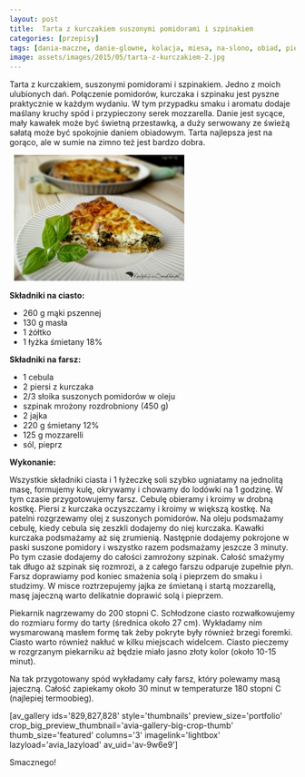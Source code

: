 ```yaml
---
layout: post
title:  Tarta z kurczakiem suszonymi pomidorami i szpinakiem
categories: [przepisy]
tags: [dania-maczne, danie-glowne, kolacja, miesa, na-slono, obiad, piers-z-kurczaka, przepisy, przystawka, przystawki, suszone-pomidory, szpinak, tarta]
image: assets/images/2015/05/tarta-z-kurczakiem-2.jpg
---
```

Tarta z kurczakiem, suszonymi pomidorami i szpinakiem. Jedno z moich ulubionych dań. Połączenie pomidorów, kurczaka i szpinaku jest pyszne praktycznie w każdym wydaniu. W tym przypadku smaku i aromatu dodaje maślany kruchy spód i przypieczony serek mozzarella. Danie jest sycące, mały kawałek może być świetną przestawką, a duży serwowany ze świeżą sałatą może być spokojnie daniem obiadowym. Tarta najlepsza jest na gorąco, ale w sumie na zimno też jest bardzo dobra.

 
![](assets/images/2015/05/tarta-z-kurczaiem-1-300x222.jpg)



**Składniki na ciasto:**
* 260 g mąki pszennej
* 130 g masła
* 1 żółtko
* 1 łyżka śmietany 18%


**Składniki na farsz:**
* 1 cebula
* 2 piersi z kurczaka
* 2/3 słoika suszonych pomidorów w oleju
* szpinak mrożony rozdrobniony (450 g)
* 2 jajka
* 220 g śmietany 12%
* 125 g mozzarelli
* sól, pieprz


**Wykonanie:**

Wszystkie składniki ciasta i 1 łyżeczkę soli szybko ugniatamy na jednolitą masę, formujemy kulę, okrywamy i chowamy do lodówki na 1 godzinę. W tym czasie przygotowujemy farsz. Cebulę obieramy i kroimy w drobną kostkę. Piersi z kurczaka oczyszczamy i kroimy w większą kostkę. Na patelni rozgrzewamy olej z suszonych pomidorów. Na oleju podsmażamy cebulę, kiedy cebula się zeszkli dodajemy do niej kurczaka. Kawałki kurczaka podsmażamy aż się zrumienią. Następnie dodajemy pokrojone w paski suszone pomidory i wszystko razem podsmażamy jeszcze 3 minuty. Po tym czasie dodajemy do całości zamrożony szpinak. Całość smażymy tak długo aż szpinak się rozmrozi, a z całego farszu odparuje zupełnie płyn. Farsz doprawiamy pod koniec smażenia solą i pieprzem do smaku i studzimy. W misce roztrzepujemy jajka ze śmietaną i startą mozzarellą, masę jajeczną warto delikatnie doprawić solą i pieprzem.

Piekarnik nagrzewamy do 200 stopni C. Schłodzone ciasto rozwałkowujemy do rozmiaru formy do tarty (średnica około 27 cm). Wykładamy nim wysmarowaną masłem formę tak żeby pokryte były również brzegi foremki. Ciasto warto również nakłuć w kilku miejscach widelcem. Ciasto pieczemy w rozgrzanym piekarniku aż będzie miało jasno złoty kolor (około 10-15 minut).

Na tak przygotowany spód wykładamy cały farsz, który polewamy masą jajeczną. Całość zapiekamy około 30 minut w temperaturze 180 stopni C (najlepiej termoobieg).

[av\_gallery ids='829,827,828' style='thumbnails' preview\_size='portfolio' crop\_big\_preview\_thumbnail='avia-gallery-big-crop-thumb' thumb\_size='featured' columns='3' imagelink='lightbox' lazyload='avia\_lazyload' av\_uid='av-9w6e9']

Smacznego!

 
    